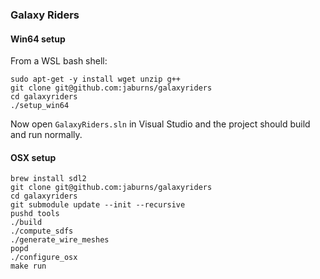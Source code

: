 ### Galaxy Riders

#### Win64 setup

From a WSL bash shell:
```
sudo apt-get -y install wget unzip g++
git clone git@github.com:jaburns/galaxyriders
cd galaxyriders
./setup_win64
```

Now open ``GalaxyRiders.sln`` in Visual Studio and the project should build and run normally.

#### OSX setup

```
brew install sdl2
git clone git@github.com:jaburns/galaxyriders
cd galaxyriders
git submodule update --init --recursive
pushd tools
./build
./compute_sdfs
./generate_wire_meshes
popd
./configure_osx
make run
```
